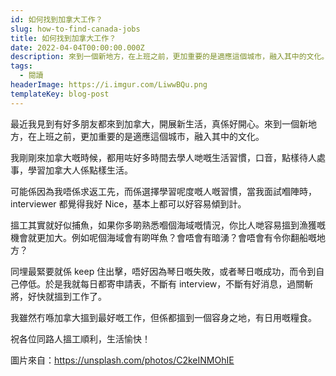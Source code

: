 ```yaml
---
id: 如何找到加拿大工作？
slug: how-to-find-canada-jobs
title: 如何找到加拿大工作？
date: 2022-04-04T00:00:00.000Z
description: 來到一個新地方，在上班之前，更加重要的是適應這個城市，融入其中的文化。
tags:
  - 閱讀
headerImage: https://i.imgur.com/LiwwBQu.png
templateKey: blog-post
---
```


最近我見到有好多朋友都來到加拿大，開展新生活，真係好開心。來到一個新地方，在上班之前，更加重要的是適應這個城市，融入其中的文化。

我剛剛來加拿大嘅時候，都用咗好多時間去學人哋嘅生活習慣，口音，點樣待人處事，學習加拿大人係點樣生活。

可能係因為我唔係求返工先，而係選擇學習呢度嘅人嘅習慣，當我面試嗰陣時， interviewer 都覺得我好 Nice，基本上都可以好容易傾到計。

搵工其實就好似捕魚，如果你多啲熟悉嗰個海域嘅情況，你比人哋容易搵到漁獲嘅機會就更加大。例如呢個海域會有啲咩魚？會唔會有暗湧？會唔會有令你翻船嘅地方？

同埋最緊要就係 keep 住出擊，唔好因為琴日嘅失敗，或者琴日嘅成功，而令到自己停低。於是我就每日都寄申請表，不斷有 interview，不斷有好消息，過關斬將，好快就搵到工作了。

我雖然冇喺加拿大搵到最好嘅工作，但係都搵到一個容身之地，有日用嘅糧食。

祝各位同路人搵工順利，生活愉快！

圖片來自：https://unsplash.com/photos/C2keINMOhIE